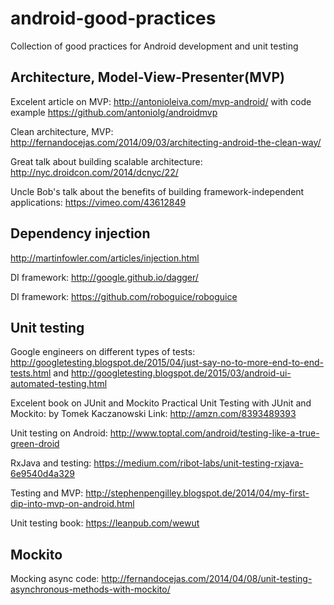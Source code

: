 # android-good-practices
Collection of good practices for Android development and unit testing

## Architecture, Model-View-Presenter(MVP)

Excelent article on MVP: http://antonioleiva.com/mvp-android/ with code example https://github.com/antoniolg/androidmvp

Clean architecture, MVP: http://fernandocejas.com/2014/09/03/architecting-android-the-clean-way/

Great talk about building scalable architecture: http://nyc.droidcon.com/2014/dcnyc/22/

Uncle Bob's talk about the benefits of building framework-independent applications: https://vimeo.com/43612849 


## Dependency injection

http://martinfowler.com/articles/injection.html

DI framework: http://google.github.io/dagger/

DI framework: https://github.com/roboguice/roboguice

## Unit testing
Google engineers on different types of tests: http://googletesting.blogspot.de/2015/04/just-say-no-to-more-end-to-end-tests.html and
http://googletesting.blogspot.de/2015/03/android-ui-automated-testing.html

Excelent book on JUnit and Mockito Practical Unit Testing with JUnit and Mockito: by Tomek Kaczanowski 
Link: http://amzn.com/8393489393

Unit testing on Android: http://www.toptal.com/android/testing-like-a-true-green-droid

RxJava and testing: https://medium.com/ribot-labs/unit-testing-rxjava-6e9540d4a329

Testing and MVP: http://stephenpengilley.blogspot.de/2014/04/my-first-dip-into-mvp-on-android.html

Unit testing book: https://leanpub.com/wewut

## Mockito

Mocking async code: http://fernandocejas.com/2014/04/08/unit-testing-asynchronous-methods-with-mockito/
